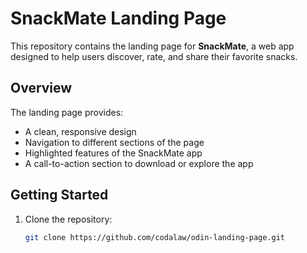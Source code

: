 # SnackMate Landing Page

This repository contains the landing page for **SnackMate**, a web app designed to help users discover, rate, and share their favorite snacks.

## Overview

The landing page provides:

- A clean, responsive design
- Navigation to different sections of the page
- Highlighted features of the SnackMate app
- A call-to-action section to download or explore the app

## Getting Started

1. Clone the repository:
   ```bash
   git clone https://github.com/codalaw/odin-landing-page.git
